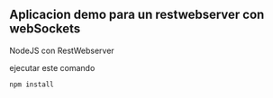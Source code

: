 ## Aplicacion demo para un restwebserver con webSockets

NodeJS con Rest<!--  -->Webserver

ejecutar este comando

```
npm install
```